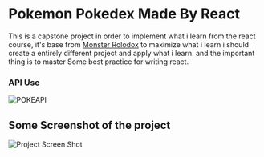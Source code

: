 # Pokemon Pokedex Made By React

This is a capstone project in order to implement what i learn from the react course, it's base from [Monster Rolodox](https://terieyenike.github.io/rolodex/) to maximize what i learn i should create a entirely different project and apply what i learn. and the important thing is to master Some best practice for writing react.


### API Use
![POKEAPI](https://pokeapi.co/static/pokeapi_256.3fa72200.png)

## Some Screenshot of the project
![Project Screen Shot](https://github.com/JoemarDev/React-Pokedex/screenshot.png)
